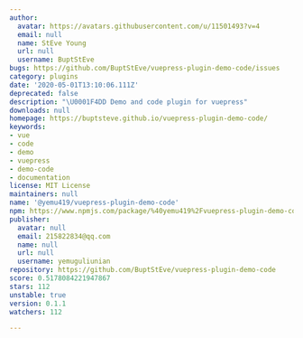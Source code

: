 ```yaml
---
author:
  avatar: https://avatars.githubusercontent.com/u/11501493?v=4
  email: null
  name: StEve Young
  url: null
  username: BuptStEve
bugs: https://github.com/BuptStEve/vuepress-plugin-demo-code/issues
category: plugins
date: '2020-05-01T13:10:06.111Z'
deprecated: false
description: "\U0001F4DD Demo and code plugin for vuepress"
downloads: null
homepage: https://buptsteve.github.io/vuepress-plugin-demo-code/
keywords:
- vue
- code
- demo
- vuepress
- demo-code
- documentation
license: MIT License
maintainers: null
name: '@yemu419/vuepress-plugin-demo-code'
npm: https://www.npmjs.com/package/%40yemu419%2Fvuepress-plugin-demo-code
publisher:
  avatar: null
  email: 215822834@qq.com
  name: null
  url: null
  username: yemuguliunian
repository: https://github.com/BuptStEve/vuepress-plugin-demo-code
score: 0.5178084221947867
stars: 112
unstable: true
version: 0.1.1
watchers: 112

---
```


